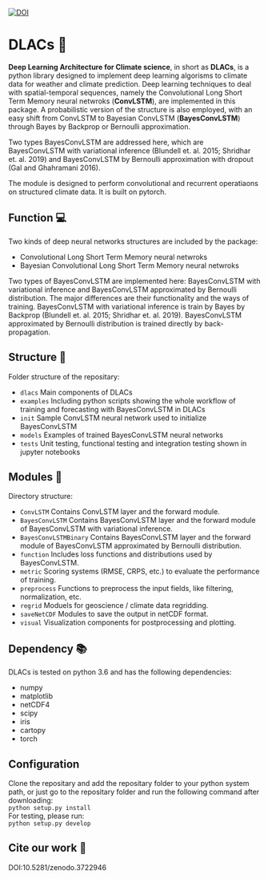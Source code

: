 [![DOI](https://zenodo.org/badge/DOI/10.5281/zenodo.3722946.svg)](https://doi.org/10.5281/zenodo.3722946)
# DLACs :crystal_ball:
**Deep Learning Architecture for Climate science**, in short as **DLACs**, is a python library designed to implement deep learning algorisms to climate data for weather and climate prediction. Deep learning techniques to deal with spatial-temporal sequences, namely the Convolutional Long Short Term Memory neural netwroks (**ConvLSTM**), are implemented in this package. A probabilistic version of the structure is also employed, with an easy shift from ConvLSTM to Bayesian ConvLSTM (**BayesConvLSTM**) through Bayes by Backprop or Bernoulli approximation. <br/> 

Two types BayesConvLSTM are addressed here, which are BayesConvLSTM with variational inference (Blundell et. al. 2015; Shridhar et. al. 2019) and BayesConvLSTM by Bernoulli approximation with dropout (Gal and Ghahramani 2016).<br>

The module is designed to perform convolutional and recurrent operatiaons on structured climate data. It is built on pytorch.<br/>

## Function :computer:
Two kinds of deep neural networks structures are included by the package:<br>
* Convolutional Long Short Term Memory neural netwroks <br/>
* Bayesian Convolutional Long Short Term Memory neural netwroks <br/>

Two types of BayesConvLSTM are implemented here: BayesConvLSTM with variational inference and BayesConvLSTM approximated by Bernoulli distribution. The major differences are their functionality and the ways of training. BayesConvLSTM with variational inference is train by Bayes by Backprop (Blundell et. al. 2015; Shridhar et. al. 2019). BayesConvLSTM approximated by Bernoulli distribution is trained directly by back-propagation.<br/>

## Structure :file_folder:
Folder structure of the repositary:<br>
* `dlacs` Main components of DLACs
* `examples` Including python scripts showing the whole workflow of training and forecasting with BayesConvLSTM in DLACs
* `init` Sample ConvLSTM neural network used to initialize BayesConvLSTM
* `models` Examples of trained BayesConvLSTM neural networks
* `tests` Unit testing, functional testing and integration testing shown in jupyter notebooks 

## Modules :floppy_disk:
Directory structure:<br>
* `ConvLSTM` Contains ConvLSTM layer and the forward module.
* `BayesConvLSTM` Contains BayesConvLSTM layer and the forward module of BayesConvLSTM with variational inference.
* `BayesConvLSTMBinary` Contains BayesConvLSTM layer and the forward module of BayesConvLSTM approximated by Bernoulli distribution.
* `function` Includes loss functions and distributions used by BayesConvLSTM.
* `metric` Scoring systems (RMSE, CRPS, etc.) to evaluate the performance of training.
* `preprocess` Functions to preprocess the input fields, like filtering, normalization, etc.
* `regrid` Moduels for geoscience / climate data regridding.
* `saveNetCDF` Modules to save the output in netCDF format.
* `visual` Visualization components for postprocessing and plotting.

## Dependency :books:
DLACs is tested on python 3.6 and has the following dependencies:<br>
* numpy
* matplotlib
* netCDF4
* scipy
* iris
* cartopy
* torch

## Configuration
Clone the repositary and add the repositary folder to your python system path, or just go to the repositary folder and run the following command after downloading:<br>
`python setup.py install` <br/>
For testing, please run:<br>
`python setup.py develop`

## Cite our work :gift_heart:
DOI:10.5281/zenodo.3722946
